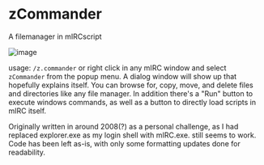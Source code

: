 ﻿# zCommander

A filemanager in mIRCscript

![image](https://github.com/user-attachments/assets/b3f95e8b-1b61-4b25-8668-4759dbd89f6f)

usage: `/z.commander` or right click in any mIRC window and select `zCommander` from the popup menu. A dialog window will show up that hopefully explains itself. You can browse for, copy, move, and delete files and directories like any file manager. In addition there's a "Run" button to execute windows commands, as well as a button to directly load scripts in mIRC itself.

Originally written in around 2008(?) as a personal challenge, as I had replaced explorer.exe as my login shell with mIRC.exe. still seems to work. Code has been left as-is, with only some formatting updates done for readability.

